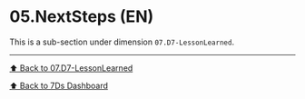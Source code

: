 # 05.NextSteps (EN)

This is a sub-section under dimension `07.D7-LessonLearned`.

---
[⬆ Back to 07.D7-LessonLearned](../README.md)

[⬆ Back to 7Ds Dashboard](../../README.md)
